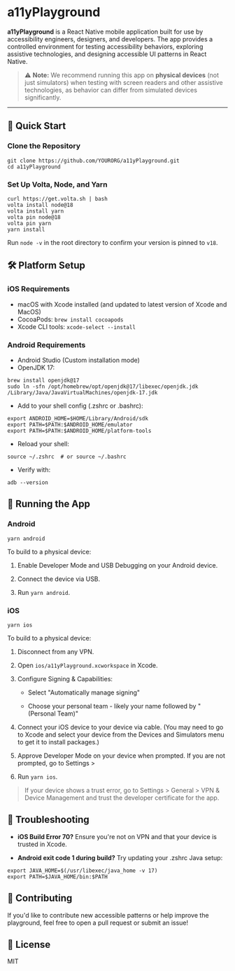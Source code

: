 # a11yPlayground

**a11yPlayground** is a React Native mobile application built for use by accessibility engineers, designers, and developers. The app provides a controlled environment for testing accessibility behaviors, exploring assistive technologies, and designing accessible UI patterns in React Native.

> ⚠️ **Note:** We recommend running this app on **physical devices** (not just simulators) when testing with screen readers and other assistive technologies, as behavior can differ from simulated devices significantly.

---

## 🚀 Quick Start

### Clone the Repository

```
git clone https://github.com/YOURORG/a11yPlayground.git
cd a11yPlayground
```

### Set Up Volta, Node, and Yarn

```
curl https://get.volta.sh | bash
volta install node@18
volta install yarn
volta pin node@18
volta pin yarn
yarn install
```

Run `node -v` in the root directory to confirm your version is pinned to `v18`.

## 🛠️ Platform Setup

### iOS Requirements

- macOS with Xcode installed (and updated to latest version of Xcode and MacOS)
- CocoaPods: `brew install cocoapods`
- Xcode CLI tools: `xcode-select --install`

### Android Requirements

- Android Studio (Custom installation mode)
- OpenJDK 17:

```
brew install openjdk@17
sudo ln -sfn /opt/homebrew/opt/openjdk@17/libexec/openjdk.jdk /Library/Java/JavaVirtualMachines/openjdk-17.jdk
```

- Add to your shell config (.zshrc or .bashrc):

```
export ANDROID_HOME=$HOME/Library/Android/sdk
export PATH=$PATH:$ANDROID_HOME/emulator
export PATH=$PATH:$ANDROID_HOME/platform-tools
```

- Reload your shell:

```
source ~/.zshrc  # or source ~/.bashrc
```

- Verify with:

```
adb --version
```

## 📱 Running the App

### Android

```
yarn android
```

To build to a physical device:

1. Enable Developer Mode and USB Debugging on your Android device.

2. Connect the device via USB.

3. Run `yarn android`.

### iOS

```
yarn ios
```

To build to a physical device:

1. Disconnect from any VPN.

2. Open `ios/a11yPlayground.xcworkspace` in Xcode.

3. Configure Signing & Capabilities:

   - Select "Automatically manage signing"

   - Choose your personal team - likely your name followed by "(Personal Team)"

4. Connect your iOS device to your device via cable. (You may need to go to Xcode and select your device from the Devices and Simulators menu to get it to install packages.)

5. Approve Developer Mode on your device when prompted. If you are not prompted, go to Settings >

6. Run `yarn ios`.

> If your device shows a trust error, go to Settings > General > VPN & Device Management and trust the developer certificate for the app.

## 🧰 Troubleshooting

- **iOS Build Error 70?**
  Ensure you're not on VPN and that your device is trusted in Xcode.

- **Android exit code 1 during build?**
  Try updating your .zshrc Java setup:

```
export JAVA_HOME=$(/usr/libexec/java_home -v 17)
export PATH=$JAVA_HOME/bin:$PATH
```

## 🙌 Contributing

If you'd like to contribute new accessible patterns or help improve the playground, feel free to open a pull request or submit an issue!

## 📄 License

MIT
